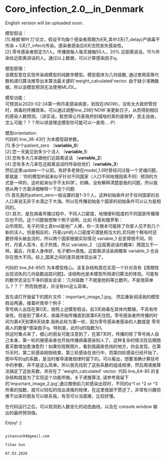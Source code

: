 # Coro_infection_2.0__in_Denmark
English version will be uploaded soon.


模型假设：  
[1].根据‘柳叶刀’论文，假设平均每个感染者周期为8天,其中3天(T_delay)产病毒不传染 + 5天(T_infect)传染。感染者感染后8天住院丧失感染性。  
[2].零号感染者假定为1人。传播按每人每天接触50人，20% 近距离说话，15%传染给近距离讲话的人。通过以上数据，可以计算感染因子q。
  
模型原理：  
该模型意在实现传染病模型的纯数学模型。模型载体为几何级数, 通过使用高等代数和递归算法推导出本算法最关键的'weight_calculated'vector. 由于缺少准确数据，所以该模型预测无法使用ML/DL。
  
模型功能：  
可预测从2020-02-24第一例丹麦感染病患，到现在(NOW)，没有太大政府管控时，病毒的传播效率。可以通过调整line_29的'NOW'来更新日子，从而得到相应的感染人数预测。（讲实话，我觉得让丹麦政府封城啥的真的是做梦，民主自由，怎么可能？？？所以讲道理这模型你可能可以一直用...  :P）

模型orientation:  
代码的 line_38-43行 为本模型超参数。  
[1].多少个patient_zero  （__variable_0__）   
[2].您一天能见到多少个活人 （__variable_1__）  
[3].您有多大几率跟他们近距离说话 （__variable_2__）  
[4].您有多大几率在近距离说话时传染给他们（__variable_3__）  
然后这里update一个认知，有好多老铁在model_1.0时曾经问过我一个灵魂问题，那就是：‘你的模型听起来似乎针对不同国家（人口不同地理因素不同）预测的方式是一样的，这听起来似乎不太科学’。的确，没有解释清楚是我的问题，所以我想从两个方面详细解释一下这个问题:    
(1).首先我的patient_zero一般设置的是1-3个人，这种初始条件对于任何国家的总人口来说无异于水滴之于大海。所以在传播初始各个国家的初始条件可以认为是相同的。  
(2).其次，是在病毒传播过程中，不同人口密度，地理便利程度的不同国家传播理应也不同。这个问题我想聚个例子说明，比如 丹麦和俄罗斯：    
众所周知，毛子的领土真tmd是地广人稀，你一天根本可能除了你家人见不到几个新的活人。但是相反的，丹麦cph的人口密度可谓是相当大的,尼玛抢个鞋有时还要挤得头破血流的，所以两个国家根据实际情况 variable_1 会变得很不同。同时，丹麦人高冷，毛子热情，所以 variable_2 （近距离说话的概率）两国又不一样。最后，丹麦人身体好，毛子都tm酒鬼，近距离讲话染病概率 variable_3 也会存在很大不同。综上,国家之间的差异就体现出来了。  
  
  
代码的 line_64-85行 为本模型核心。该复杂结构意在实现一个针对具有【周期性出现消失的几何级数追踪问题】。该结构也是本模型所用递归算法的体现。可能有的数学还没忘干净的朋友会说：‘几何级数？不就是他妈等比数列，不是很简单么？？？’ 然而我想说，并没有tm这么简单。

首先请打开我留下的图片文件：important_image_1.jpg， 然后重新阅读我的模型假设两遍，接着听我举个例子：  
零号病人出现在第0天，按照上述模型假设，前3天病毒在其体内繁殖，不具有传染性。但是到了第4天，病毒开始传播直到其第8天住院。零号感染者所传播的时间为第4天到第8天结束.我称此轮为第一轮，因为零号感染者感染的人数就是 零号病人的数量*感染因子q。特别是，此时q的指数为1。  
但这时重点来了，细心的朋友可能注意到了，在第7天时，传播的除了零号病人自己本身，第一轮的被感染者也开始传播病毒感染别人了。这种复杂的情况在后期随着天数增加愈演愈烈！如果你观察图片，看到我画紫色线的地方，你会发现，在第15天时，第二轮感染刚刚结束，第三轮感染在进行中，而第四轮感染已经开始了。图中写的q的系数，是当时推导递推规律时留下的。可以看出，想要准确计算括号中的参数，并不是这么简单。所以我先找到了这些系数的组成规律，然后用递推算法搞定了这些系数，并存在了 'weight_calculated' vector. 代码 line_64-85 的复杂结构就是为了实现这个功能所做。关于递推算法, 请参考我留下的'important_image_2.jpg',通过推倒前几轮感染出现时，不同的q^1 or ^2 or ^3 所乘的指数，就可以轻松的找出递推的规律，在这里我就不赘述了。非常有兴趣但推不出来的朋友可以联系我，有空可以当面推，比较好懂。

在代码运行之后，可以观测到人数变化的动态曲线，以及在 console window 输出的最终预测值。

Enjoy! :)


                                                                                               yihaosun94@gmail.com
                                                                                                          Yihao Sun
                                                                                                         07.03.2020

